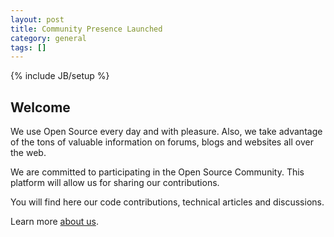 ```yaml
---
layout: post
title: Community Presence Launched
category: general
tags: []
---
```

{% include JB/setup %}

## Welcome

We use Open Source every day and with pleasure. Also, we take advantage of the tons of
 valuable information on forums, blogs and websites all over the web.

We are committed to participating in the Open Source Community. This platform will allow us for sharing our contributions.

You will find here our code contributions, technical articles and discussions.

Learn more [about us](/about.html).
